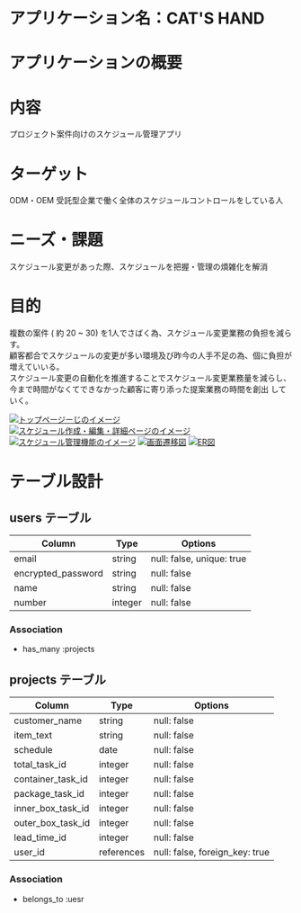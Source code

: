 # アプリケーション名：CAT'S HAND

# アプリケーションの概要
# 内容  
プロジェクト案件向けのスケジュール管理アプリ  
# ターゲット  
ODM・OEM 受託型企業で働く全体のスケジュールコントロールをしている人  
# ニーズ・課題  
スケジュール変更があった際、スケジュールを把握・管理の煩雑化を解消  
# 目的  
複数の案件 ( 約 20 ~ 30) を1人でさばく為、スケジュール変更業務の負担を減らす。  
顧客都合でスケジュールの変更が多い環境及び昨今の人手不足の為、個に負担が増えていいる。  
スケジュール変更の自動化を推進することでスケジュール変更業務量を減らし、  
今まで時間がなくてできなかった顧客に寄り添った提案業務の時間を創出 していく。

[![トップページーじのイメージ](https://i.gyazo.com/5635ddca21450e0d56bc4449824b47ef.png)](https://gyazo.com/5635ddca21450e0d56bc4449824b47ef)
[![スケジュール作成・編集・詳細ページのイメージ](https://i.gyazo.com/802ab72d11798f2bcbd7ba9246a73a15.png)](https://gyazo.com/802ab72d11798f2bcbd7ba9246a73a15)
[![スケジュール管理機能のイメージ](https://i.gyazo.com/e0e37056b17dea4d37b130449003bb6e.png)](https://gyazo.com/e0e37056b17dea4d37b130449003bb6e)
[![画面遷移図](https://i.gyazo.com/7d7f0ca856d0b9acca90cb78e465ed01.png)](https://gyazo.com/7d7f0ca856d0b9acca90cb78e465ed01)
[![ER図](https://i.gyazo.com/5b0f543e210d80dfe2c087cac3f2bb5c.png)](https://gyazo.com/5b0f543e210d80dfe2c087cac3f2bb5c)

# テーブル設計

## users テーブル

| Column             | Type    | Options     |
| ------------------ | ------- | ----------- |
| email              | string  | null: false, unique: true |
| encrypted_password | string  | null: false |
| name               | string  | null: false |
| number             | integer | null: false |

### Association
- has_many :projects

## projects テーブル

| Column             | Type    | Options     |
| ------------------ | ------- | ----------- |
| customer_name      | string  | null: false |
| item_text          | string  | null: false |
| schedule           | date    | null: false |
| total_task_id      | integer | null: false |
| container_task_id  | integer | null: false |
| package_task_id    | integer | null: false |
| inner_box_task_id  | integer | null: false |
| outer_box_task_id  | integer | null: false |
| lead_time_id       | integer | null: false |
| user_id            | references | null: false, foreign_key: true |

### Association
- belongs_to :uesr

